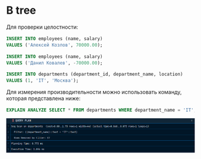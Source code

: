 # B tree

Для проверки целостности: 

```sql
INSERT INTO employees (name, salary)
VALUES ('Алексей Козлов', 70000.00);
```

```sql
INSERT INTO employees (name, salary)
VALUES ('Данил Ковалев', -70000.00);
```

```sql
INSERT INTO departments (department_id, department_name, location)
VALUES (1, 'IT', 'Москва');
```

Для измерения производительности можно использовать команду, которая представлена ниже:

```sql
EXPLAIN ANALYZE SELECT * FROM departments WHERE department_name = 'IT';
```

![img.png](images/img.png)

